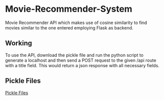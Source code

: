 # Movie-Recommender-System
Movie Recommender API which makes use of cosine similarity to find movies similar to the one entered employing Flask as backend.

## Working
To use the API, download the pickle file and run the python script to generate a localhost and then send a POST request to the given /api route with a title field. This would return a json response with all necessary fields.

## Pickle Files
[Pickle Files](http://tinyurl.com/pickledFiles)
